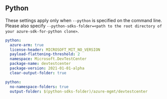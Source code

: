 ## Python

These settings apply only when `--python` is specified on the command line.
Please also specify `--python-sdks-folder=<path to the root directory of your azure-sdk-for-python clone>`.

```yaml $(python)
python:
  azure-arm: true
  license-header: MICROSOFT_MIT_NO_VERSION
  payload-flattening-threshold: 2
  namespace: Microsoft.DevTestCenter
  package-name: devtestcenter
  package-version: 2021-01-01-alpha
  clear-output-folder: true
```

```yaml $(python)
python:
  no-namespace-folders: true
  output-folder: $(python-sdks-folder)/azure-mgmt/devtestcenter
```